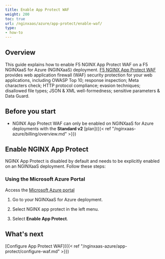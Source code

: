 ```yaml
---
title: Enable App Protect WAF
weight: 200
toc: true
url: /nginxaas/azure/app-protect/enable-waf/
type:
- how-to
---
```


## Overview

This guide explains how to enable F5 NGINX App Protect WAF on a F5 NGINXaaS for Azure (NGINXaaS) deployment. [F5 NGINX App Protect WAF](https://docs.nginx.com/nginx-app-protect-waf/v5) provides web application firewall (WAF) security protection for your web applications, including OWASP Top 10; response inspection; Meta characters check; HTTP protocol compliance; evasion techniques; disallowed file types; JSON & XML well-formedness; sensitive parameters & Data Guard.

## Before you start
- NGINX App Protect WAF can only be enabled on NGINXaaS for Azure deployments with the **Standard v2** [plan]({{< ref "/nginxaas-azure/billing/overview.md" >}})

## Enable NGINX App Protect

NGINX App Protect is disabled by default and needs to be explicitly enabled on an NGINXaaS deployment. Follow these steps:

### Using the Microsoft Azure Portal

Access the [Microsoft Azure portal](https://portal.azure.com)

1. Go to your NGINXaaS for Azure deployment.

2. Select NGINX app protect in the left menu.

3. Select **Enable App Protect**.

## What's next

[Configure App Protect WAF]({{< ref "/nginxaas-azure/app-protect/configure-waf.md" >}})

